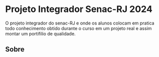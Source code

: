 # Projeto Integrador Senac-RJ 2024
O projeto integrador do senac-RJ e onde os alunos colocam em pratica todo
conhecimento obtido durante o curso em um projeto real e assim montar um portifilio de qualidade.
## Sobre

